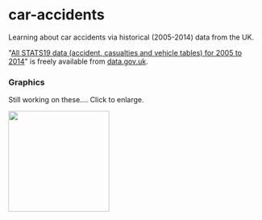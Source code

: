 # car-accidents
Learning about car accidents via historical (2005-2014) data from the UK.

"[All STATS19 data (accident, casualties and vehicle tables) for 2005 to 2014](http://data.gov.uk/dataset/road-accidents-safety-data/resource/004eea0a-577a-403b-8507-16f6d8a3afe0)" is freely available from [data.gov.uk](http://data.gov.uk/).

### Graphics
Still working on these.... Click to enlarge.

<a href="http://i.imgur.com/waZF363.png"><img src="http://i.imgur.com/waZF363.png" height=200px ></img></a>
